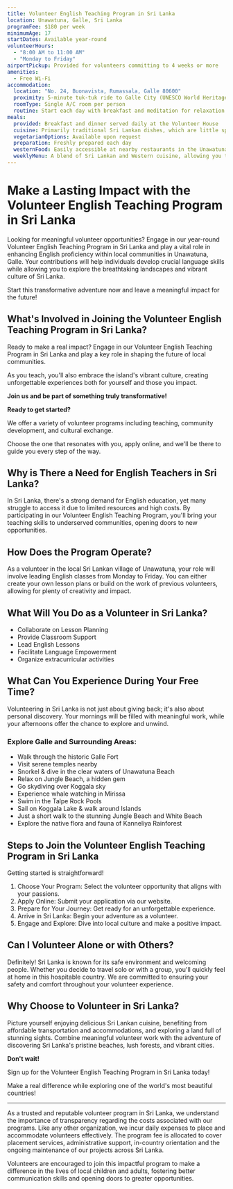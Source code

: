```yaml
---
title: Volunteer English Teaching Program in Sri Lanka
location: Unawatuna, Galle, Sri Lanka
programFee: $180 per week
minimumAge: 17
startDates: Available year-round
volunteerHours:
  - "8:00 AM to 11:00 AM"
  - "Monday to Friday"
airportPickup: Provided for volunteers committing to 4 weeks or more
amenities:
  - Free Wi-Fi
accommodation:
  location: "No. 24, Buonavista, Rumassala, Galle 80600"
  proximity: 5-minute tuk-tuk ride to Galle City (UNESCO World Heritage site)
  roomType: Single A/C room per person
  routine: Start each day with breakfast and meditation for relaxation and comfort
meals:
  provided: Breakfast and dinner served daily at the Volunteer House
  cuisine: Primarily traditional Sri Lankan dishes, which are little spicy and include seafood and meat
  vegetarianOptions: Available upon request
  preparation: Freshly prepared each day
  westernFood: Easily accessible at nearby restaurants in the Unawatuna area
  weeklyMenu: A blend of Sri Lankan and Western cuisine, allowing you to know in advance what will be served
---
```


# Make a Lasting Impact with the Volunteer English Teaching Program in Sri Lanka

Looking for meaningful volunteer opportunities? Engage in our year-round Volunteer English Teaching Program in Sri Lanka and play a vital role in enhancing English proficiency within local communities in Unawatuna, Galle. Your contributions will help individuals develop crucial language skills while allowing you to explore the breathtaking landscapes and vibrant culture of Sri Lanka.

Start this transformative adventure now and leave a meaningful impact for the future!

## What's Involved in Joining the Volunteer English Teaching Program in Sri Lanka?

Ready to make a real impact? Engage in our Volunteer English Teaching Program in Sri Lanka and play a key role in shaping the future of local communities.

As you teach, you'll also embrace the island's vibrant culture, creating unforgettable experiences both for yourself and those you impact.

**Join us and be part of something truly transformative!**

**Ready to get started?**

We offer a variety of volunteer programs including teaching, community development, and cultural exchange.

Choose the one that resonates with you, apply online, and we'll be there to guide you every step of the way.

## Why is There a Need for English Teachers in Sri Lanka?

In Sri Lanka, there's a strong demand for English education, yet many struggle to access it due to limited resources and high costs. By participating in our Volunteer English Teaching Program, you'll bring your teaching skills to underserved communities, opening doors to new opportunities.

## How Does the Program Operate?

As a volunteer in the local Sri Lankan village of Unawatuna, your role will involve leading English classes from Monday to Friday. You can either create your own lesson plans or build on the work of previous volunteers, allowing for plenty of creativity and impact.

## What Will You Do as a Volunteer in Sri Lanka?

- Collaborate on Lesson Planning
- Provide Classroom Support
- Lead English Lessons
- Facilitate Language Empowerment
- Organize extracurricular activities

## What Can You Experience During Your Free Time?

Volunteering in Sri Lanka is not just about giving back; it's also about personal discovery. Your mornings will be filled with meaningful work, while your afternoons offer the chance to explore and unwind.

### Explore Galle and Surrounding Areas:

- Walk through the historic Galle Fort
- Visit serene temples nearby
- Snorkel & dive in the clear waters of Unawatuna Beach
- Relax on Jungle Beach, a hidden gem
- Go skydiving over Koggala sky
- Experience whale watching in Mirissa
- Swim in the Talpe Rock Pools
- Sail on Koggala Lake & walk around Islands
- Just a short walk to the stunning Jungle Beach and White Beach
- Explore the native flora and fauna of Kanneliya Rainforest

## Steps to Join the Volunteer English Teaching Program in Sri Lanka

Getting started is straightforward!

1. Choose Your Program: Select the volunteer opportunity that aligns with your passions.
2. Apply Online: Submit your application via our website.
3. Prepare for Your Journey: Get ready for an unforgettable experience.
4. Arrive in Sri Lanka: Begin your adventure as a volunteer.
5. Engage and Explore: Dive into local culture and make a positive impact.

## Can I Volunteer Alone or with Others?

Definitely! Sri Lanka is known for its safe environment and welcoming people. Whether you decide to travel solo or with a group, you'll quickly feel at home in this hospitable country. We are committed to ensuring your safety and comfort throughout your volunteer experience.

## Why Choose to Volunteer in Sri Lanka?

Picture yourself enjoying delicious Sri Lankan cuisine, benefiting from affordable transportation and accommodations, and exploring a land full of stunning sights. Combine meaningful volunteer work with the adventure of discovering Sri Lanka's pristine beaches, lush forests, and vibrant cities.

**Don't wait!**

Sign up for the Volunteer English Teaching Program in Sri Lanka today!

Make a real difference while exploring one of the world's most beautiful countries!

---

As a trusted and reputable volunteer program in Sri Lanka, we understand the importance of transparency regarding the costs associated with our programs. Like any other organization, we incur daily expenses to place and accommodate volunteers effectively. The program fee is allocated to cover placement services, administrative support, in-country orientation and the ongoing maintenance of our projects across Sri Lanka.

Volunteers are encouraged to join this impactful program to make a difference in the lives of local children and adults, fostering better communication skills and opening doors to greater opportunities.
